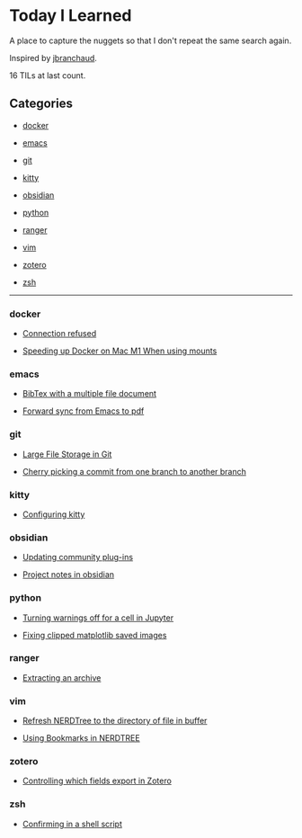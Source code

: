 
# Today I Learned

A place to capture the nuggets so that I don't repeat the same search again.

Inspired by [jbranchaud](https://github.com/jbranchaud/til).


16 TILs at last count.

## Categories

 - [docker](#docker)

 - [emacs](#emacs)

 - [git](#git)

 - [kitty](#kitty)

 - [obsidian](#obsidian)

 - [python](#python)

 - [ranger](#ranger)

 - [vim](#vim)

 - [zotero](#zotero)

 - [zsh](#zsh)

---


### docker

- [Connection refused](docker/connection_refused.md)

- [Speeding up Docker on Mac M1 When using mounts](docker/speeding_up_mounts_mac.md)

### emacs

- [BibTex with a multiple file document](emacs/bibex-with-multiple-docs.md)

- [Forward sync from Emacs to pdf](emacs/forward-sync.md)

### git

- [Large File Storage in Git](git/large-file-storage.md)

- [Cherry picking a commit from one branch to another branch](git/cherry-picking.md)

### kitty

- [Configuring kitty](kitty/kitty-config.md)

### obsidian

- [Updating community plug-ins](obsidian/updating_community_plugins.md)

- [Project notes in obsidian](obsidian/project_notes.md)

### python

- [Turning warnings off for a cell in Jupyter](python/warnings-jupyter.md)

- [Fixing clipped matplotlib saved images](python/bbox_inches.md)

### ranger

- [Extracting an archive](ranger/unzip.md)

### vim

- [Refresh NERDTree to the directory of file in buffer](vim/nerdtreebuffer.md)

- [Using Bookmarks in NERDTREE](vim/nerdtreebookmarks.md)

### zotero

- [Controlling which fields export in Zotero](zotero/export_fields.md)

### zsh

- [Confirming in a shell script](zsh/automatic_confirmation_in_shell.md)